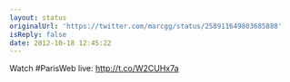 ```yaml
---
layout: status
originalUrl: 'https://twitter.com/marcgg/status/258911649803685888'
isReply: false
date: 2012-10-18 12:45:22
---
```


Watch #ParisWeb live: http://t.co/W2CUHx7a
